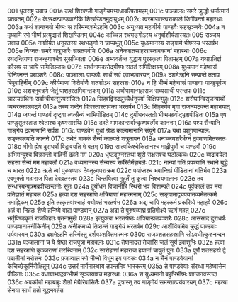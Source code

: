 001  धृतराष्ट्र उवाच
001a कथं शिखण्डी गाङ्गेयमभ्यधावत्पितामहम्
001c पाञ्चाल्यः समरे क्रुद्धो धर्मात्मानं यतव्रतम्
002a केऽरक्षन्पाण्डवानीके शिखण्डिनमुदायुधम्
002c त्वरमाणास्त्वराकाले जिगीषन्तो महारथाः
003a कथं शान्तनवो भीष्मः स तस्मिन्दशमेऽहनि
003c अयुध्यत महावीर्यः पाण्डवैः सहसृञ्जयैः
004a न मृष्यामि रणे भीष्मं प्रत्युद्यातं शिखण्डिनम्
004c कच्चिन्न रथभङ्गोऽस्य धनुर्वाशीर्यतास्यतः
005  सञ्जय उवाच
005a नाशीर्यत धनुस्तस्य रथभङ्गो न चाप्यभूत्
005c युध्यमानस्य सङ्ग्रामे भीष्मस्य भरतर्षभ
005e निघ्नतः समरे शत्रूञ्शरैः सन्नतपर्वभिः
006a अनेकशतसाहस्रास्तावकानां महारथाः
006c रथदन्तिगणा राजन्हयाश्चैव सुसज्जिताः
006e अभ्यवर्तन्त युद्धाय पुरस्कृत्य पितामहम्
007a यथाप्रतिज्ञं कौरव्य स चापि समितिञ्जयः
007c पार्थानामकरोद्भीष्मः सततं समितिक्षयम्
008a युध्यमानं महेष्वासं विनिघ्नन्तं पराञ्शरैः
008c पाञ्चालाः पाण्डवैः सार्धं सर्व एवाभ्यवारयन्
009a दशमेऽहनि सम्प्राप्ते तताप रिपुवाहिनीम्
009c कीर्यमाणां शितैर्बाणैः शतशोऽथ सहस्रशः
010a न हि भीष्मं महेष्वासं पाण्डवाः पाण्डुपूर्वज
010c अशक्नुवन्रणे जेतुं पाशहस्तमिवान्तकम्
011a अथोपायान्महाराज सव्यसाची परन्तपः
011c त्रासयन्रथिनः सर्वान्बीभत्सुरपराजितः
012a सिंहवद्विनदन्नुच्चैर्धनुर्ज्यां विक्षिपन्मुहुः
012c शरौघान्विसृजन्पार्थो व्यचरत्कालवद्रणे
013a तस्य शब्देन वित्रस्तास्तावका भरतर्षभ
013c सिंहस्येव मृगा राजन्व्यद्रवन्त महाभयात्
014a जयन्तं पाण्डवं दृष्ट्वा त्वत्सैन्यं चाभिपीडितम्
014c दुर्योधनस्ततो भीष्ममब्रवीद्भृशपीडितः
015a एष पाण्डुसुतस्तात श्वेताश्वः कृष्णसारथिः
015c दहते मामकान्सर्वान्कृष्णवर्त्मेव काननम्
016a पश्य सैन्यानि गाङ्गेय द्रवमाणानि सर्वशः
016c पाण्डवेन युधां श्रेष्ठ काल्यमानानि संयुगे
017a यथा पशुगणान्पालः सङ्कालयति कानने
017c तथेदं मामकं सैन्यं काल्यते शत्रुतापन
018a धनञ्जयशरैर्भग्नं द्रवमाणमितस्ततः
018c भीमो ह्येष दुराधर्षो विद्रावयति मे बलम्
019a सात्यकिश्चेकितानश्च माद्रीपुत्रौ च पाण्डवौ
019c अभिमन्युश्च विक्रान्तो वाहिनीं दहते मम
020a धृष्टद्युम्नस्तथा शूरो राक्षसश्च घटोत्कचः
020c व्यद्रावयेतां सहसा सैन्यं मम महाबलौ
021a वध्यमानस्य सैन्यस्य सर्वैरेतैर्महाबलैः
021c नान्यां गतिं प्रपश्यामि स्थाने युद्धे च भारत
022a ऋते त्वां पुरुषव्याघ्र देवतुल्यपराक्रम
022c पर्याप्तश्च भवान्क्षिप्रं पीडितानां गतिर्भव
023a एवमुक्तो महाराज पिता देवव्रतस्तव
023c चिन्तयित्वा मुहूर्तं तु कृत्वा निश्चयमात्मनः
023e तव सन्धारयन्पुत्रमब्रवीच्छन्तनोः सुतः
024a दुर्योधन विजानीहि स्थिरो भव विशाम्पते
024c पूर्वकालं तव मया प्रतिज्ञातं महाबल
025a हत्वा दश सहस्राणि क्षत्रियाणां महात्मनाम्
025c सङ्ग्रामाद्व्यपयातव्यमेतत्कर्म ममाह्निकम्
025e इति तत्कृतवांश्चाहं यथोक्तं भरतर्षभ
026a अद्य चापि महत्कर्म प्रकरिष्ये महाहवे
026c अहं वा निहतः शेष्ये हनिष्ये वाद्य पाण्डवान्
027a अद्य ते पुरुषव्याघ्र प्रतिमोक्ष्ये ऋणं महत्
027c भर्तृपिण्डकृतं राजन्निहतः पृतनामुखे
028a इत्युक्त्वा भरतश्रेष्ठः क्षत्रियान्प्रतपञ्शरैः
028c आससाद दुराधर्षः पाण्डवानामनीकिनीम्
029a अनीकमध्ये तिष्ठन्तं गाङ्गेयं भरतर्षभ
029c आशीविषमिव क्रुद्धं पाण्डवाः पर्यवारयन्
030a दशमेऽहनि तस्मिंस्तु दर्शयञ्शक्तिमात्मनः
030c राजञ्शतसहस्राणि सोऽवधीत्कुरुनन्दन
031a पञ्चालानां च ये श्रेष्ठा राजपुत्रा महाबलाः
031c तेषामादत्त तेजांसि जलं सूर्य इवांशुभिः
032a हत्वा दश सहस्राणि कुञ्जराणां तरस्विनाम्
032c सारोहाणां महाराज हयानां चायुतं पुनः
033a पूर्णे शतसहस्रे द्वे पदातीनां नरोत्तमः
033c प्रजज्वाल रणे भीष्मो विधूम इव पावकः
034a न चैनं पाण्डवेयानां केचिच्छेकुर्निरीक्षितुम्
034c उत्तरं मार्गमास्थाय तपन्तमिव भास्करम्
035a ते पाण्डवेयाः संरब्धा महेष्वासेन पीडिताः
035c वधायाभ्यद्रवन्भीष्मं सृञ्जयाश्च महारथाः
036a स युध्यमानो बहुभिर्भीष्मः शान्तनवस्तदा
036c अवकीर्णो महाबाहुः शैलो मेघैरिवासितैः
037a पुत्रास्तु तव गाङ्गेयं समन्तात्पर्यवारयन्
037c महत्या सेनया सार्धं ततो युद्धमवर्तत

